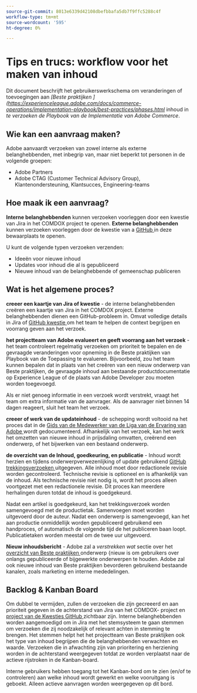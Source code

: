 ```yaml
---
source-git-commit: 8013e6339d42108dbefbbafa5db7f9ffc5288c4f
workflow-type: tm+mt
source-wordcount: '595'
ht-degree: 0%

---
```

# Tips en trucs: workflow voor het maken van inhoud

Dit document beschrijft het gebruikerswerkschema om veranderingen of toevoegingen aan *[Beste praktijken ] (https://experienceleague.adobe.com/docs/commerce-operations/implementation-playbook/best-practices/phases.html* inhoud in *te verzoeken de Playbook van de Implementatie van Adobe Commerce*.

## Wie kan een aanvraag maken?

Adobe aanvaardt verzoeken van zowel interne als externe belanghebbenden, met inbegrip van, maar niet beperkt tot personen in de volgende groepen:

- Adobe Partners
- Adobe CTAG (Customer Technical Advisory Group), Klantenondersteuning, Klantsucces, Engineering-teams

## Hoe maak ik een aanvraag?

**Interne belanghebbenden** kunnen verzoeken voorleggen door een kwestie van Jira in het COMDOX project te openen. **Externe belanghebbenden** kunnen verzoeken voorleggen door de kwestie van a [ GitHub ](https://github.com/AdobeDocs/commerce-operations.en/issues/new/choose) in deze bewaarplaats te openen.

U kunt de volgende typen verzoeken verzenden:

- Ideeën voor nieuwe inhoud
- Updates voor inhoud die al is gepubliceerd
- Nieuwe inhoud van de belanghebbende of gemeenschap publiceren

## Wat is het algemene proces?


**creeer een kaartje van Jira of kwestie** - de interne belanghebbenden creëren een kaartje van Jira in het COMDOX project. Externe belanghebbenden dienen een GitHub-probleem in. Omvat volledige details in Jira of [ GitHub kwestie ](https://github.com/AdobeDocs/commerce-operations.en/issues/new/choose) om het team te helpen de context begrijpen en voorrang geven aan het verzoek.

**het projectteam van Adobe evalueert en geeft voorrang aan het verzoek** - het team controleert regelmatig verzoeken om prioriteit te bepalen en de gevraagde veranderingen voor opneming in de Beste praktijken van Playbook van de Toepassing te evalueren. Bijvoorbeeld, zou het team kunnen bepalen dat in plaats van het creëren van een nieuw onderwerp van Beste praktijken, de gevraagde inhoud aan bestaande productdocumentatie op Experience League of de plaats van Adobe Developer zou moeten worden toegevoegd.

Als er niet genoeg informatie in een verzoek wordt verstrekt, vraagt het team om extra informatie van de aanvrager. Als de aanvrager niet binnen 14 dagen reageert, sluit het team het verzoek.

**creeer of werk van de updateinhoud** - de schepping wordt voltooid na het proces dat in de [ Gids van de Medewerker van de Liga van de Ervaring van Adobe ](https://experienceleague.adobe.com/docs/contributor/contributor-guide/introduction.html) wordt gedocumenteerd. Afhankelijk van het verzoek, kan het werk het omzetten van nieuwe inhoud in prijsdaling omvatten, creërend een onderwerp, of het bijwerken van een bestaand onderwerp.

**de overzicht van de Inhoud, goedkeuring, en publicatie** - Inhoud wordt herzien en tijdens onderwerpverwezenlijking of update gebruikend [ GitHub trekkingsverzoeken ](https://experienceleague.adobe.com/docs/contributor/contributor-guide/setup/git-fundamentals.html?lang=en#pull-requests) uitgegeven. Alle inhoud moet door redactionele revisie worden gecontroleerd. Technische revisie is optioneel en is afhankelijk van de inhoud. Als technische revisie niet nodig is, wordt het proces alleen voortgezet met een redactionele revisie. Dit proces kan meerdere herhalingen duren totdat de inhoud is goedgekeurd.

Nadat een artikel is goedgekeurd, kan het trekkingsverzoek worden samengevoegd met de productietak. Samenvoegen moet worden uitgevoerd door de auteur. Nadat een onderwerp is samengevoegd, kan het aan productie onmiddellijk worden gepubliceerd gebruikend een handproces, of automatisch de volgende tijd de het publiceren baan loopt. Publicatietaken worden meestal om de twee uur uitgevoerd.

**Nieuw inhoudsbericht** - Adobe zal a *verstrekken wat* sectie over het [ overzicht van Beste praktijken ](https://experienceleague.adobe.com/docs/commerce-operations/implementation-playbook/best-practices/phases.html?lang=en) onderwerp &lbrace;nieuw is om gebruikers over onlangs gepubliceerde of bijgewerkte onderwerpen te houden. Adobe zal ook nieuwe inhoud van Beste praktijken bevorderen gebruikend bestaande kanalen, zoals marketing en interne mededelingen.

## Backlog &amp; Kanban Board

Om dubbel te vermijden, zullen de verzoeken die zijn gecreeerd en aan prioriteit gegeven in de achterstand van Jira van het COMDOX- project en [ project van de Kwesties GitHub ](https://github.com/orgs/AdobeDocs/projects/6/views/1) zichtbaar zijn. Interne belanghebbenden worden aangemoedigd om in Jira met het stemsysteem te gaan stemmen om verzoeken die zij noodzakelijk of relevant achten in stemming te brengen. Het stemmen helpt het het projectteam van Beste praktijken ook het type van inhoud begrijpen die de belanghebbenden verwachten en waarde. Verzoeken die in afwachting zijn van prioritering en herziening worden in de achterstand weergegeven totdat ze worden verplaatst naar de actieve rijstroken in de Kanban-board.

Interne gebruikers hebben toegang tot het Kanban-bord om te zien (en/of te controleren) aan welke inhoud wordt gewerkt en welke vooruitgang is geboekt. Alleen actieve aanvragen worden weergegeven op dit bord.
